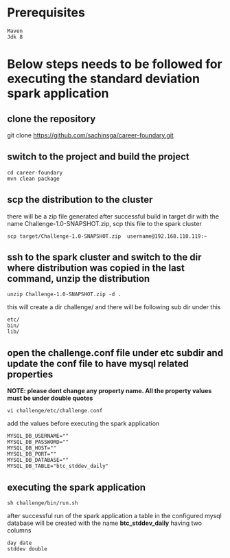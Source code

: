 # Prerequisites
```
Maven
Jdk 8
```

# Below steps needs to be followed for executing the standard deviation spark application

## clone the repository
git clone https://github.com/sachinsga/career-foundary.git

## switch to the project and build the project

```
cd career-foundary
mvn clean package
```

## scp the distribution to the cluster
there will be a zip file generated after successful build in target dir with the name Challenge-1.0-SNAPSHOT.zip, scp this file to the spark cluster
```
scp target/Challenge-1.0-SNAPSHOT.zip  username@192.168.110.119:~
```


## ssh to the spark cluster and switch to the dir where distribution was copied in the last command, unzip the distribution
```
unzip Challenge-1.0-SNAPSHOT.zip -d .
```

this will create a dir challenge/ and there will be following sub dir under this
```
etc/
bin/
lib/
```

## open the challenge.conf file under etc subdir and update the conf file to have mysql related properties
**NOTE: please dont change any property name. All the property values must be under double quotes**

```
vi challenge/etc/challenge.conf
```
add the values before executing the spark application

```
MYSQL_DB_USERNAME=""
MYSQL_DB_PASSWORD=""
MYSQL_DB_HOST=""
MYSQL_DB_PORT=""
MYSQL_DB_DATABASE=""
MYSQL_DB_TABLE="btc_stddev_daily"
```

## executing the spark application
```
sh challenge/bin/run.sh
```

after successful run of the spark application a table in the configured mysql database will be created with the name **btc_stddev_daily** having two columns 
```
day date
stddev double
```
